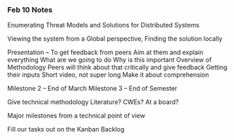 ### Feb 10 Notes

Enumerating Threat Models and Solutions for Distributed Systems

Viewing the system from a Global perspective, Finding the solution locally

Presentation – To get feedback from peers
	Aim at them and explain everything
	What are we going to do
	Why is this important
	Overview of Methodology
	Peers will think about that critically and give feedback
	Getting their inputs
	Short video, not super long	
	Make it about comprehension

Milestone 2 – End of March
Milestone 3 – End of Semester

Give technical methodology
	Literature?
	CWEs?
	At a board?

Major milestones from a technical point of view

Fill our tasks out on the Kanban Backlog
